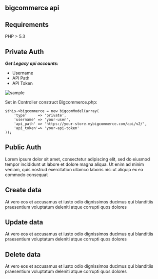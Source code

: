 ## bigcommerce api ##


Requirements
------------
PHP > 5.3

Private Auth
------------
***Get Legacy api accounts:***
-  Username
-  API Path
-  API Token

![sample](http://i.imgur.com/NJHVJIg.jpg)

Set in Controller construct Bigcommerce.php:
```
$this->bigcommerce = new bigcomModel(array(
    'type'     => 'private',
    'username' => 'your-user',
    'api_path' => 'https://your-store.mybigcommerce.com/api/v2/',
    'api_token'=> 'your-api-token'
));
```

Public Auth
-----------
Lorem ipsum dolor sit amet, consectetur adipiscing elit, sed do eiusmod tempor incididunt ut labore et dolore magna aliqua. Ut enim ad minim veniam, quis nostrud exercitation ullamco laboris nisi ut aliquip ex ea commodo consequat

Create data
-----------
At vero eos et accusamus et iusto odio dignissimos ducimus qui blanditiis praesentium voluptatum deleniti atque corrupti quos dolores

Update data
-----------
At vero eos et accusamus et iusto odio dignissimos ducimus qui blanditiis praesentium voluptatum deleniti atque corrupti quos dolores

Delete data
-----------
At vero eos et accusamus et iusto odio dignissimos ducimus qui blanditiis praesentium voluptatum deleniti atque corrupti quos dolores

